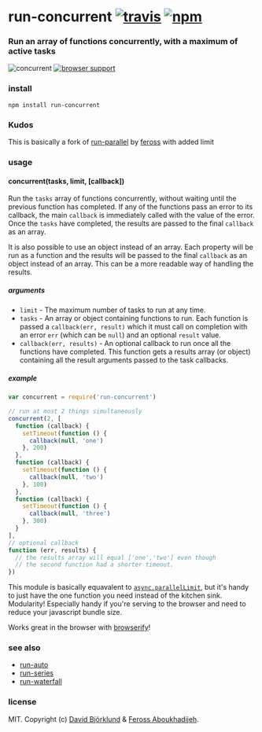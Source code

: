 # run-concurrent [![travis](https://img.shields.io/travis/kesla/run-concurrent.svg)](https://travis-ci.org/kesla/run-concurrent) [![npm](https://img.shields.io/npm/v/run-concurrent.svg)](https://npmjs.org/package/run-concurrent)

### Run an array of functions concurrently, with a maximum of active tasks

![concurrent](https://raw.githubusercontent.com/feross/run-parallel/master/img.png) [![browser support](https://ci.testling.com/kesla/run-concurrent.png)](https://ci.testling.com/kesla/run-concurrent)

### install

```
npm install run-concurrent
```

### Kudos

This is basically a fork of [run-parallel](http://npmjs.org/package/run-parallel) by [feross](http://github.com/feross/) with added limit

### usage

#### concurrent(tasks, limit, [callback])

Run the `tasks` array of functions concurrently, without waiting until the previous
function has completed. If any of the functions pass an error to its callback, the main
`callback` is immediately called with the value of the error. Once the `tasks` have
completed, the results are passed to the final `callback` as an array.

It is also possible to use an object instead of an array. Each property will be run as a
function and the results will be passed to the final `callback` as an object instead of
an array. This can be a more readable way of handling the results.

##### arguments

- `limit` - The maximum number of tasks to run at any time.
- `tasks` - An array or object containing functions to run. Each function is passed a
`callback(err, result)` which it must call on completion with an error `err` (which can
be `null`) and an optional `result` value.
- `callback(err, results)` - An optional callback to run once all the functions have
completed. This function gets a results array (or object) containing all the result
arguments passed to the task callbacks.

##### example

```js
var concurrent = require('run-concurrent')

// run at most 2 things simultaneously
concurrent(2, [
  function (callback) {
    setTimeout(function () {
      callback(null, 'one')
    }, 200)
  },
  function (callback) {
    setTimeout(function () {
      callback(null, 'two')
    }, 100)
  },
  function (callback) {
    setTimeout(function () {
      callback(null, 'three')
    }, 300)
  }
],
// optional callback
function (err, results) {
  // the results array will equal ['one','two'] even though
  // the second function had a shorter timeout.
})
```

This module is basically equavalent to
[`async.parallelLimit`](https://github.com/caolan/async#parallellimittasks-limit-callback), but it's
handy to just have the one function you need instead of the kitchen sink. Modularity!
Especially handy if you're serving to the browser and need to reduce your javascript
bundle size.

Works great in the browser with [browserify](http://browserify.org/)!

### see also

- [run-auto](https://github.com/feross/run-auto)
- [run-series](https://github.com/feross/run-series)
- [run-waterfall](https://github.com/feross/run-waterfall)

### license

MIT. Copyright (c) [David Björklund](http://github.com/kesla) & [Feross Aboukhadijeh](http://feross.org).
